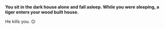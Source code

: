 **You sit in the dark house alone and fall asleep. While you were sleeping, a tiger enters your wood built house.**

He kills you. 😐

